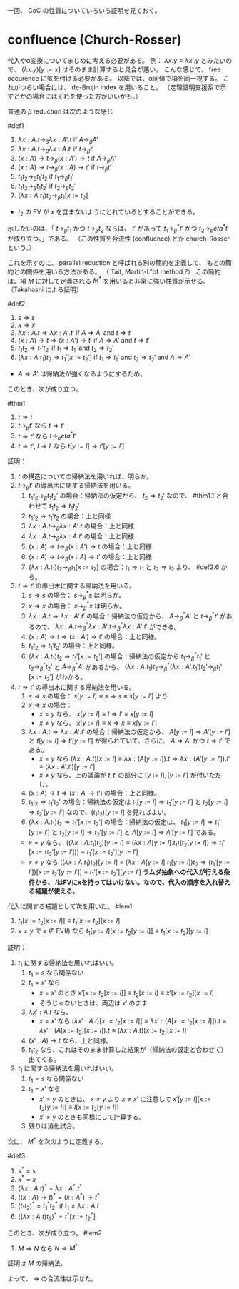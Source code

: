 一回、 CoC の性質についていろいろ証明を見ておく。

# confluence (Church-Rosser)
代入やα変換についてまじめに考える必要がある。
例： $\lambda x. y \equiv \lambda x'. y$ とみたいので、 $(\lambda x. y)[y := x]$ はそのまま計算すると具合が悪い。
こんな感じで、 free occurence に気を付ける必要がある。
以降では、α同値で項を同一視する。
これがつらい場合には、 de-Brujin index を用いること。
（定理証明支援系で示すとかの場合にはそれを使った方がいいかも。）

普通の $\beta$ reduction は次のような感じ

#def1
1. $\lambda x: A. t \to_\beta \lambda x: A'. t$ if $A \to_\beta A'$
2. $\lambda x: A. t \to_\beta \lambda x: A. t'$ if $t \to_\beta t'$
3. $(x: A) \to t \to_\beta (x: A') \to t$ if $A \to_\beta A'$
4. $(x: A) \to t \to_\beta (x: A) \to t'$ if $t \to_\beta t'$
5. $t_1 t_2 \to_\beta t_1' t_2$ if $t_1 \to_\beta t_1'$
6. $t_1 t_2 \to_\beta t_1 t_2'$ if $t_2 \to_\beta t_2'$
7. $(\lambda x: A. t_1) t_2 \to_\beta t_1[x := t_2]$
  - $t_2$ の FV が $x$ を含まないようにとれているとすることができる。

示したいのは、「 $t \to_\beta t_1$ かつ $t \to_\beta t_2$ ならば、 $t'$ があって $t_1 \to_\beta^* t'$ かつ $t_2 \to_beta^* t'$ が成り立つ。」である。
（この性質を合流性 (confluence) とか church-Rosser という。）


これを示すのに、 parallel reduction と呼ばれる別の簡約を定義して、
もとの簡約との関係を用いる方法がある。
（ Tait, Martin-L"of method ?）
この簡約は、項 $M$ に対して定義される $M^*$ を用いると非常に強い性質が示せる。
（Takahashi による証明）

#def2
1. $s \Rightarrow s$
2. $x \Rightarrow x$
3. $\lambda x: A. t \Rightarrow \lambda x: A'. t'$ if $A \Rightarrow A'$ and $t \Rightarrow t'$
4. $(x: A) \to t \Rightarrow (x: A') \to t'$ if $A \Rightarrow A'$ and $t \Rightarrow t'$
5. $t_1 t_2 \Rightarrow t_1' t_2'$ if $t_1 \Rightarrow t_1'$ and $t_2 \Rightarrow t_2'$
6. $(\lambda x: A. t_1) t_2 \Rightarrow t_1'[x:= t_2']$ if $t_1 \Rightarrow t_1'$ and $t_2 \Rightarrow t_2'$ and $A \Rightarrow A'$
  - $A \Rightarrow A'$ は帰納法が強くなるようにするため。

このとき、次が成り立つ。

#thm1
1. $t \Rightarrow t$
2. $t \to_\beta t'$ なら $t \Rightarrow t'$
3. $t \Rightarrow t'$ なら $t \to_beta^* t'$
4. $t \Rightarrow t'$, $l \Rightarrow l'$ なら $t[y := l] \Rightarrow t'[y := l']$

証明：
1. $t$ の構造についての帰納法を用いれば、明らか。
2. $t \to_\beta t'$ の導出木に関する帰納法を用いる。
    1. $t_1 t_2 \to_\beta t_1 t_2'$ の場合：帰納法の仮定から、 $t_2 \Rightarrow t_2'$ なので、 #thm1.1 と合わせて $t_1 t_2 \Rightarrow t_1 t_2'$
    2. $t_1 t_2 \to t_1' t_2$ の場合：上と同様
    3. $\lambda x: A. t \to_\beta \lambda x: A'. t$ の場合：上と同様
    4. $\lambda x: A. t \to_\beta \lambda x: A. t'$ の場合：上と同様
    5. $(x: A) \to t \to_\beta (x: A') \to t$ の場合：上と同様
    6. $(x: A) \to t \to_\beta (x: A) \to t'$ の場合：上と同様
    7. $(\lambda x:A. t_1) t_2 \to_\beta t_1[x := t_2]$ の場合：$t_1 \Rightarrow t_1$ と $t_2 \Rightarrow t_2$ より、 #def2.6 から。
3. $t \Rightarrow t'$ の導出木に関する帰納法を用いる。
    1. $s \Rightarrow s$ の場合： $s \to_\beta^* s$ は明らか。
    2. $x \Rightarrow x$ の場合： $x \to_\beta^* x$ は明らか。
    3. $\lambda x: A. t \Rightarrow \lambda x: A'. t'$ の場合：帰納法の仮定から、 $A \to_\beta^* A'$ と $t \to_\beta^* t'$ があるので、 $\lambda x: A. t \to_\beta^* \lambda x:A'. t \to_\beta^* \lambda x:A'. t'$ ができる。
    4. $(x: A) \to t \Rightarrow (x: A') \to t'$ の場合：上と同様。
    5. $t_1 t_2 \Rightarrow t_1' t_2'$ の場合：上と同様。
    6. $(\lambda x: A. t_1) t_2 \Rightarrow t_1'[x:= t_2']$ の場合：帰納法の仮定から $t_1 \to_\beta^* t_1'$ と $t_2 \to_\beta^* t_2'$ と $A \to_\beta^* A'$ があるから、 $(\lambda x: A. t_1) t_2 \to_\beta^* (\lambda x: A'. t_1') t_2' \to_\beta t_1'[x := t_2']$ がわかる。
4. $t \Rightarrow t'$ の導出木に関する帰納法を用いる。
    1. $s \Rightarrow s$ の場合： $s[y := l] \equiv s \Rightarrow s \equiv s[y := l']$ より
    2. $x \Rightarrow x$ の場合：
        - $x = y$ なら、 $x[y := l] \equiv l \Rightarrow l' \equiv x[y := l]$
        - $x \neq y$ なら、 $x[y := l] \equiv x \Rightarrow x \equiv x[y := l']$
    3. $\lambda x: A. t \Rightarrow \lambda x: A'. t'$ の場合：帰納法の仮定から、 $A[y := l] \Rightarrow A'[y := l']$ と $t[y := l] \Rightarrow t'[y := l']$ が得られていて、さらに、 $A \Rightarrow A'$ かつ $t \Rightarrow t'$ である。
        - $x = y$ なら $(\lambda x: A. t)[x := l] \equiv \lambda x:(A[y := l]). t \Rightarrow \lambda x: (A'[y := l']). t' \equiv (\lambda x: A'. t')[y := l']$
        - $x \neq y$ なら、上の議論が $t, t'$ の部分に $[y := l], [y := l']$ が付いただけ。
    4. $(x: A) \to t \Rightarrow (x: A' \to t')$ の場合：上と同様。
    5. $t_1 t_2 \Rightarrow t_1' t_2'$ の場合：帰納法の仮定は $t_1[y := l] \Rightarrow t_1'[y := l']$ と $t_2[y := l] \Rightarrow t_2'[y := l']$ なので、$(t_1 t_2)[y := l]$ を見ればよい。
    6. $(\lambda x: A. t_1) t_2 \Rightarrow t_1'[x:= t_2']$ の場合：帰納法の仮定は、 $t_1[y := l] \Rightarrow t_1'[y := l']$ と $t_2[y := l] \Rightarrow t_2'[y := l']$ と $A[y := l] \Rightarrow A'[y := l']$ である。
      - $x = y$ なら、 $((\lambda x: A. t_1) t_2)[y :=  l] \equiv (\lambda x: A[y := l].t_1) (t_2[y := l]) \Rightarrow t_1'[x := (t_2'[y := l'])] \equiv t_1'[x := t_2'][y := l']$
      - $x \neq y$ なら $((\lambda x: A. t_1) t_2)[y := l] \equiv (\lambda x: A[y := l]. t_1[y := l]) t_2 \Rightarrow (t_1'[y := l'])[x := t_2'[y := l']] \equiv t_1'[x := t_2'][y := l']$ **ラムダ抽象への代入が行える条件から、 $l$はFVに$x$を持ってはいけない。なので、代入の順序を入れ替える補題が使える。**

代入に関する補題として次を用いた。
#lem1
1. $t_1[x := t_2[x := l]] \equiv t_1[x := t_2][x := l]$
2. $x \neq y$ で $x \notin \text{FV}(l)$ なら $t_1[y := l][x := t_2[y := l]] \equiv t_1[x := t_2][y := l]$

証明：
1. $t_1$ に関する帰納法を用いればいい。
    1. $t_1 = s$ なら関係ない
    2. $t_1 = x'$ なら
        - $x = x'$ のとき $x'[x := t_2[x := l]] \equiv t_2[x := l] \equiv x'[x := t_2][x := l]$
        - そうじゃないときは、両辺は $x'$ のまま
    3. $\lambda x':A. t$ なら、
        - $x = x'$ なら $(\lambda x':A. t)[x := t_2[x := l]] \equiv \lambda x': (A[x := t_2[x := l]]). t \equiv \lambda x': (A [x := t_2][x := l]). t \equiv (\lambda x: A. t)[x := t_2][x := l]$
    4. $(x':A) \to t$ なら、上と同様。
    5. $t_1 t_2$ なら、これはそのまま計算した結果が（帰納法の仮定と合わせて）出てくる。
2. $t_1$ に関する帰納法を用いればいい。
    1. $t_1 = s$ なら関係ない
    2. $t_1 = x'$ なら
        - $x' = y$ のときは、 $x \neq y$ より $x \neq x'$ に注意して $x'[y := l][x := t_2[y := l]] \equiv l[x := t_2[y := l]]$
        - $x' \neq y$ のときも同様にして計算する。
    3. 残りは消化試合。

次に、 $M^*$ を次のように定義する。

#def3
1. $s^* = s$
2. $x^* = x$
3. $(\lambda x:A. t)^* = \lambda x: A^*. t^*$
4. $((x: A) \to t)^* = (x: A^*) \to t^*$
5. $(t_1 t_2)^* = t_1^* t_2^*$ if $t_1 \neq \lambda x: A. t$
6. $((\lambda x: A. t) t_2)^* = t^*[x := t_2^*]$

このとき、次が成り立つ。
#lem2
1. $M \Rightarrow N$ なら $N \Rightarrow M^*$

証明は $M$ の帰納法。

よって、 $\Rightarrow$ の合流性は示せた。
